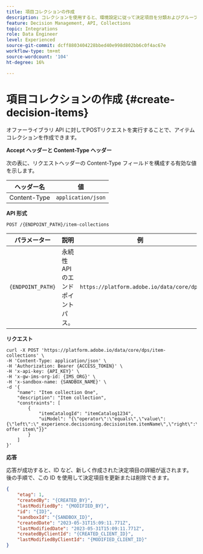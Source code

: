 ```yaml
---
title: 項目コレクションの作成
description: コレクションを使用すると、環境設定に従って決定項目を分類およびグループ化できます。
feature: Decision Management, API, Collections
topic: Integrations
role: Data Engineer
level: Experienced
source-git-commit: dcff8803404228bbed40e998d802bb6c0f4ac67e
workflow-type: tm+mt
source-wordcount: '104'
ht-degree: 16%

---
```



# 項目コレクションの作成 {#create-decision-items}

オファーライブラリ API に対してPOSTリクエストを実行することで、アイテムコレクションを作成できます。

**Accept ヘッダーと Content-Type ヘッダー**

次の表に、リクエストヘッダーの Content-Type フィールドを構成する有効な値を示します。

| ヘッダー名 | 値 |
| ----------- | ----- |
| Content-Type | `application/json` |

**API 形式**

```http
POST /{ENDPOINT_PATH}/item-collections
```

| パラメーター | 説明 | 例 |
| --------- | ----------- | ------- |
| `{ENDPOINT_PATH}` | 永続性 API のエンドポイントパス。 | `https://platform.adobe.io/data/core/dps` |

**リクエスト**

```shell
curl -X POST 'https://platform.adobe.io/data/core/dps/item-collections' \
-H 'Content-Type: application/json' \
-H 'Authorization: Bearer {ACCESS_TOKEN}' \
-H 'x-api-key: {API_KEY}' \
-H 'x-gw-ims-org-id: {IMS_ORG}' \
-H 'x-sandbox-name: {SANDBOX_NAME}' \
-d '{     
    "name": "Item collection One",
    "description": "Item collection",
    "constraints": [
        {
            "itemCatalogId": "itemCatalog1234",
            "uiModel": "{\"operator\":\"equals\",\"value\":{\"left\":\"_experience.decisioning.decisionitem.itemName\",\"right\":\"Some offer item\"}}"
        }
    ]
}'
```

**応答**

応答が成功すると、ID など、新しく作成された決定項目の詳細が返されます。 後の手順で、この ID を使用して決定項目を更新または削除できます。

```json
{
    "etag": 1,
    "createdBy": "{CREATED_BY}",
    "lastModifiedBy": "{MODIFIED_BY}",
    "id": "{ID}",
    "sandboxId": "{SANDBOX_ID}",
    "createdDate": "2023-05-31T15:09:11.771Z",
    "lastModifiedDate": "2023-05-31T15:09:11.771Z",
    "createdByClientId": "{CREATED_CLIENT_ID}",
    "lastModifiedByClientId": "{MODIFIED_CLIENT_ID}"
}
```
